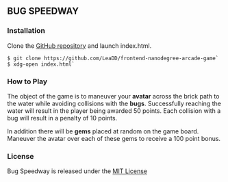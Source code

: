 BUG SPEEDWAY
------------

### Installation

Clone the [GitHub repository](https://github.com/LeaDD/frontend-nanodegree-arcade-game) and launch index.html.
```
$ git clone https://github.com/LeaDD/frontend-nanodegree-arcade-game`
$ xdg-open index.html`
```

### How to Play

The object of the game is to maneuver your **avatar** across the brick path to the water while avoiding collisions with the **bugs**. Successfully reaching the water will result in the player being awarded 50 points. Each collision with a bug will result in a penalty of 10 points.

In addition there will be **gems** placed at random on the game board. Maneuver the avatar over each of these gems to receive a 100 point bonus.

### License

Bug Speedway is released under the [MIT License](LICENSE.txt)